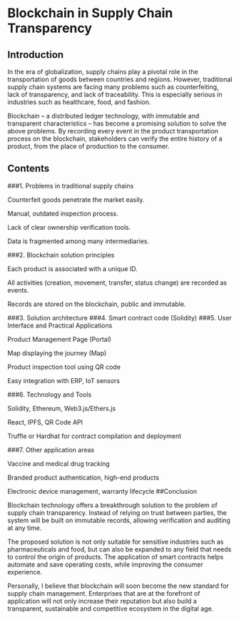 # Blockchain in Supply Chain Transparency

## Introduction

In the era of globalization, supply chains play a pivotal role in the transportation of goods between countries and regions. However, traditional supply chain systems are facing many problems such as counterfeiting, lack of transparency, and lack of traceability. This is especially serious in industries such as healthcare, food, and fashion.

Blockchain – a distributed ledger technology, with immutable and transparent characteristics – has become a promising solution to solve the above problems. By recording every event in the product transportation process on the blockchain, stakeholders can verify the entire history of a product, from the place of production to the consumer.

## Contents

###1. Problems in traditional supply chains

Counterfeit goods penetrate the market easily.

Manual, outdated inspection process.

Lack of clear ownership verification tools.

Data is fragmented among many intermediaries.

###2. Blockchain solution principles

Each product is associated with a unique ID.

All activities (creation, movement, transfer, status change) are recorded as events.

Records are stored on the blockchain, public and immutable.

###3. Solution architecture
###4. Smart contract code (Solidity)
###5. User Interface and Practical Applications

Product Management Page (Portal)

Map displaying the journey (Map)

Product inspection tool using QR code

Easy integration with ERP, IoT sensors

###6. Technology and Tools

Solidity, Ethereum, Web3.js/Ethers.js

React, IPFS, QR Code API

Truffle or Hardhat for contract compilation and deployment

###7. Other application areas

Vaccine and medical drug tracking

Branded product authentication, high-end products

Electronic device management, warranty lifecycle
##Conclusion

Blockchain technology offers a breakthrough solution to the problem of supply chain transparency. Instead of relying on trust between parties, the system will be built on immutable records, allowing verification and auditing at any time.

The proposed solution is not only suitable for sensitive industries such as pharmaceuticals and food, but can also be expanded to any field that needs to control the origin of products. The application of smart contracts helps automate and save operating costs, while improving the consumer experience.

Personally, I believe that blockchain will soon become the new standard for supply chain management. Enterprises that are at the forefront of application will not only increase their reputation but also build a transparent, sustainable and competitive ecosystem in the digital age.
